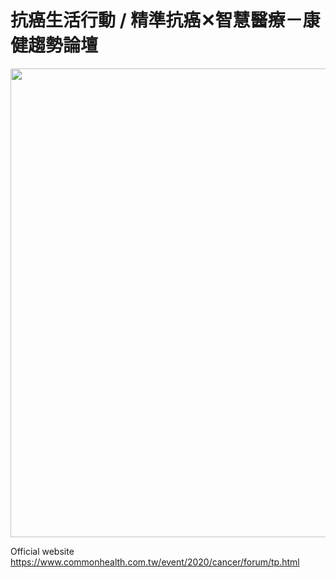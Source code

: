 # 抗癌生活行動 / 精準抗癌✕智慧醫療－康健趨勢論壇

<img src="https://www.commonhealth.com.tw/event/2020/cancer/assets/images/fb.jpg" width="750px">

Official website
https://www.commonhealth.com.tw/event/2020/cancer/forum/tp.html

